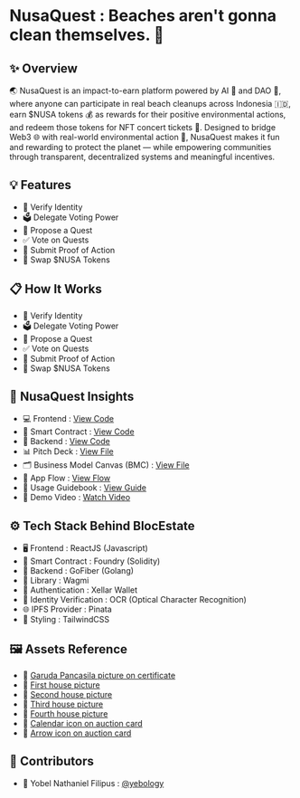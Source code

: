# NusaQuest : Beaches aren't gonna clean themselves. 🚀

## ✨ Overview
🌏 NusaQuest is an impact-to-earn platform powered by AI 🤖 and DAO 🧠, where anyone can participate in real beach cleanups across Indonesia 🇮🇩, earn $NUSA tokens 💰 as rewards for their positive environmental actions, and redeem those tokens for NFT concert tickets 🎫. Designed to bridge Web3 🌐 with real-world environmental action 🌱, NusaQuest makes it fun and rewarding to protect the planet — while empowering communities through transparent, decentralized systems and meaningful incentives.

## 💡 Features
- 🪪 Verify Identity
- 🗳️ Delegate Voting Power
- 🧭 Propose a Quest
- ✅ Vote on Quests
- 📸 Submit Proof of Action
- 🔁 Swap $NUSA Tokens

## 📋 How It Works
- 🪪 Verify Identity
- 🗳️ Delegate Voting Power
- 🧭 Propose a Quest
- ✅ Vote on Quests
- 📸 Submit Proof of Action
- 🔁 Swap $NUSA Tokens

## 🚀 NusaQuest Insights
- 💻 Frontend : [View Code](https://github.com/NusaQuest/frontend.git)
- 📜 Smart Contract : [View Code](https://github.com/NusaQuest/smart-contract.git)
- 🔧 Backend : [View Code](https://github.com/NusaQuest/backend.git)
- 📊 Pitch Deck : [View File]()
- 🗂️ Business Model Canvas (BMC) : [View File]()
- 🔑 App Flow : [View Flow]()
- 📖 Usage Guidebook : [View Guide]()
- 🎥 Demo Video : [Watch Video]()

## ⚙️ Tech Stack Behind BlocEstate
- 🖥️ Frontend : ReactJS (Javascript)
- 📜 Smart Contract : Foundry (Solidity)
- 🔧 Backend : GoFiber (Golang)
- 🔗 Library : Wagmi
- 🔐 Authentication : Xellar Wallet
- 🪪 Identity Verification : OCR (Optical Character Recognition)
- 🌐 IPFS Provider : Pinata
- 🎨 Styling : TailwindCSS

## 🖼️ Assets Reference
- 📢 [Garuda Pancasila picture on certificate](https://upload.wikimedia.org/wikipedia/commons/thumb/9/90/National_emblem_of_Indonesia_Garuda_Pancasila.svg/1200px-National_emblem_of_Indonesia_Garuda_Pancasila.svg.png)
- 📢 [First house picture](
https://picture.rumah123.com/r123-images/720x420-crop/customer/1971740/2024-03-21-05-35-42-a11c1467-de70-4b94-9b61-6e3b0fff375d.jpg)
- 📢 [Second house picture](https://cdn.raywhite.co.id/2023/07/21/395949-67613374__1688709447-28452-IMG-20230705-WA0071-794.jpg)
- 📢 [Third house picture](https://img-ap-1.trovit.com/img1id/611rA1kA1-K/611rA1kA1-K.1_11.jpg)
- 📢 [Fourth house picture](https://picture.rumah123.com/r123-images/720x420-crop/customer/1606948/45f10007c60ea8e34c34b0c29d6ec37d.jpg)
- 📢 [Calendar icon on auction card](https://img.icons8.com/material-sharp/24/calendar--v1.png)
- 📢 [Arrow icon on auction card](https://img.icons8.com/ios/50/arrow--v1.png) 

## 🤝 Contributors
- 🧑 Yobel Nathaniel Filipus : [@yebology](https://github.com/yebology)
